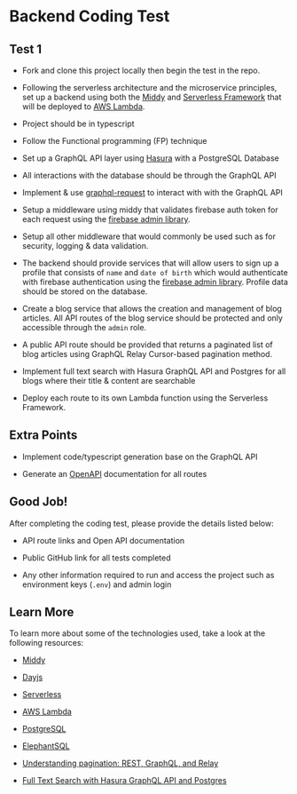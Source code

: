 # Backend Coding Test

## Test 1

- Fork and clone this project locally then begin the test in the repo.

- Following the serverless architecture and the microservice principles, set up a backend using both the [Middy](https://middy.js.org/) and [Serverless Framework](https://serverless.com/) that will be deployed to [AWS Lambda](https://aws.amazon.com/lambda/).

- Project should be in typescript

- Follow the Functional programming (FP) technique

- Set up a GraphQL API layer using [Hasura](https://hasura.io/) with a PostgreSQL Database

- All interactions with the database should be through the GraphQL API

- Implement & use [graphql-request](https://github.com/prisma-labs/graphql-request) to interact with with the GraphQL API

- Setup a middleware using middy that validates firebase auth token for each request using the [firebase admin library](https://firebase.google.com/docs/admin/setup).

- Setup all other middleware that would commonly be used such as for security, logging & data validation.

- The backend should provide services that will allow users to sign up a profile that consists of `name` and `date of birth` which would authenticate with firebase authentication using the [firebase admin library](https://firebase.google.com/docs/admin/setup). Profile data should be stored on the database.

- Create a blog service that allows the creation and management of blog articles. All API routes of the blog service should be protected and only accessible through the `admin` role.

- A public API route should be provided that returns a paginated list of blog articles using GraphQL Relay Cursor-based pagination method.

- Implement full text search with Hasura GraphQL API and Postgres for all blogs where their title & content are searchable

- Deploy each route to its own Lambda function using the Serverless Framework.

## Extra Points

- Implement code/typescript generation base on the GraphQL API

- Generate an [OpenAPI](https://swagger.io/specification/) documentation for all routes

## Good Job!

After completing the coding test, please provide the details listed below:

- API route links and Open API documentation

- Public GitHub link for all tests completed

- Any other information required to run and access the project such as environment keys (`.env`) and admin login

## Learn More

To learn more about some of the technologies used, take a look at the following resources:

- [Middy](https://github.com/middyjs/middy)

- [Dayjs](https://day.js.org/)

- [Serverless](https://www.serverless.com/framework/docs/)

- [AWS Lambda](https://aws.amazon.com/lambda/getting-started/)

- [PostgreSQL](https://www.postgresql.org/)

- [ElephantSQL](https://www.elephantsql.com/docs/index.html)

- [Understanding pagination: REST, GraphQL, and Relay](https://www.apollographql.com/blog/graphql/pagination/understanding-pagination-rest-graphql-and-relay/)

- [Full Text Search with Hasura GraphQL API and Postgres](https://hasura.io/blog/full-text-search-with-hasura-graphql-api-postgres/)
